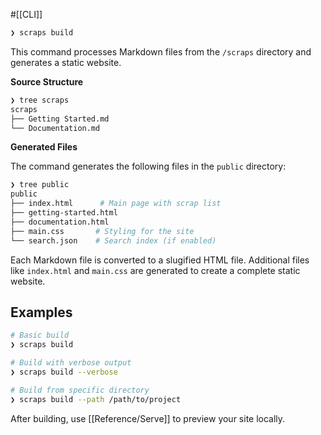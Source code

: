 #[[CLI]]

```bash
❯ scraps build
```

This command processes Markdown files from the `/scraps` directory and generates a static website.

**Source Structure**
```bash
❯ tree scraps
scraps
├── Getting Started.md
└── Documentation.md
```

**Generated Files**

The command generates the following files in the `public` directory:
```bash
❯ tree public
public
├── index.html      # Main page with scrap list
├── getting-started.html
├── documentation.html
├── main.css       # Styling for the site
└── search.json    # Search index (if enabled)
```

Each Markdown file is converted to a slugified HTML file. Additional files like `index.html` and `main.css` are generated to create a complete static website.

## Examples

```bash
# Basic build
❯ scraps build

# Build with verbose output
❯ scraps build --verbose

# Build from specific directory
❯ scraps build --path /path/to/project
```

After building, use [[Reference/Serve]] to preview your site locally.